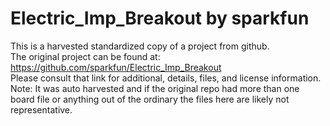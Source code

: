 
# Electric_Imp_Breakout by sparkfun  
This is a harvested standardized copy of a project from github.  
The original project can be found at:  
https://github.com/sparkfun/Electric_Imp_Breakout  
Please consult that link for additional, details, files, and license information.  
Note: It was auto harvested and if the original repo had more than one board file or anything out of the ordinary the files here are likely not representative.  
    